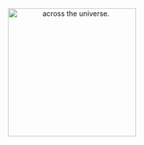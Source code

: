 <div align="center">
	<img width="256px" src="https://i.pinimg.com/originals/15/f4/ca/15f4ca92332b4e66e2ba4a3baf090f97.gif" alt="across the universe.">
</div>
